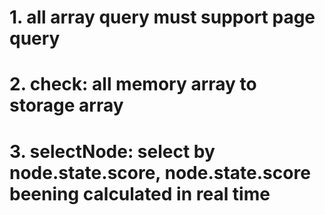 # 1. all array query must support page query
# 2. check: all memory array to storage array
# 3. selectNode: select by node.state.score, node.state.score beening calculated in real time